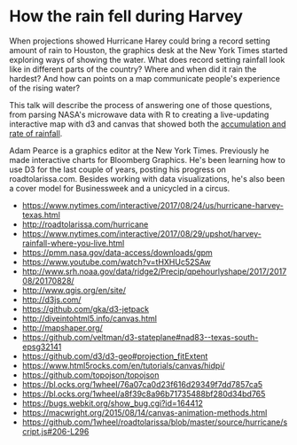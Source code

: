 # How the rain fell during Harvey 

When projections showed Hurricane Harey could bring a record setting amount of rain to Houston, the graphics desk at the New York Times started exploring ways of showing the water. What does record setting rainfall look like in different parts of the country? Where and when did it rain the hardest? And how can points on a map communicate people's experience of the rising water? 

This talk will describe the process of answering one of those questions, from parsing NASA's microwave data with R to creating a live-updating interactive map with d3 and canvas that showed both the [accumulation and rate of rainfall](https://www.nytimes.com/interactive/2017/08/24/us/hurricane-harvey-texas.html). 


Adam Pearce is a graphics editor at the New York Times. Previously he made interactive charts for Bloomberg Graphics. He's been learning how to use D3 for the last couple of years, posting his progress on roadtolarissa.com. Besides working with data visualizations, he's also been a cover model for Businessweek and a unicycled in a circus.



- https://www.nytimes.com/interactive/2017/08/24/us/hurricane-harvey-texas.html
- http://roadtolarissa.com/hurricane
- https://www.nytimes.com/interactive/2017/08/29/upshot/harvey-rainfall-where-you-live.html
- https://pmm.nasa.gov/data-access/downloads/gpm
- https://www.youtube.com/watch?v=tHXHUc52SAw
- http://www.srh.noaa.gov/data/ridge2/Precip/qpehourlyshape/2017/201708/20170828/
- http://www.qgis.org/en/site/
- http://d3js.com/
- https://github.com/gka/d3-jetpack
- http://diveintohtml5.info/canvas.html
- http://mapshaper.org/
- https://github.com/veltman/d3-stateplane#nad83--texas-south-epsg32141
- https://github.com/d3/d3-geo#projection_fitExtent
- https://www.html5rocks.com/en/tutorials/canvas/hidpi/
- https://github.com/topojson/topojson
- https://bl.ocks.org/1wheel/76a07ca0d23f616d29349f7dd7857ca5
- https://bl.ocks.org/1wheel/a8f39c8a96b71735488bf280d34bd765
- https://bugs.webkit.org/show_bug.cgi?id=164412
- https://macwright.org/2015/08/14/canvas-animation-methods.html
- https://github.com/1wheel/roadtolarissa/blob/master/source/hurricane/script.js#206-L296
